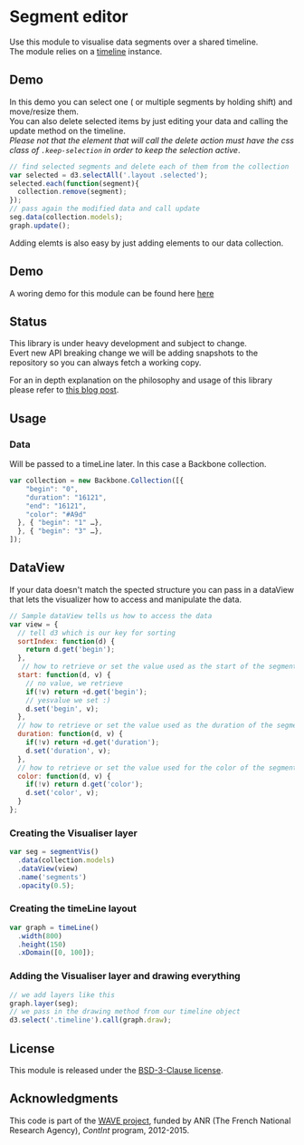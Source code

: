 # Segment editor

Use this module to visualise data segments over a shared timeline.  
The module relies on a [timeline](https://github.com/Ircam-RnD/timeLine) instance.

<div class="only-demo" style="visibillity:hidden">
  <link rel="stylesheet" href="//rawgit.com/ircam-rnd/segment-edit/master/segment-edit.css">
  <h2>Demo</h2>
</div>

<div class="timeline"></div>

<div class="only-demo" style="visibillity:hidden">
  <p>In this demo you can select one ( or multiple segments by holding shift) and move/resize them.<br>
    You can also <a class="keep-selection delete" name="delete">delete selected items</a> by just editing your data and calling the update method on the timeline.<br>
    <em>Please not that the element that will call the delete action must have the css class of <code>.keep-selection</code> in order to keep the selection active</em>.</p>
</div>

```js
// find selected segments and delete each of them from the collection
var selected = d3.selectAll('.layout .selected');
selected.each(function(segment){
  collection.remove(segment);
});
// pass again the modified data and call update
seg.data(collection.models);
graph.update();
```

<div class="only-demo" style="visibillity:hidden">
  <p><a class="keep-selection add" name="add">Adding elemts</a> is also easy by just adding elements to our data collection.</p>
</div>

<div class="only-readme">
<h2>Demo</h2>
<p>A woring demo for this module can be found here <a href="https://ircam-rnd.github.io/segment-edit/">here</a></p>
</div>

## Status

This library is under heavy development and subject to change.  
Evert new API breaking change we will be adding snapshots to the repository so you can always fetch a working copy.

For an in depth  explanation on the philosophy and usage of this library please refer to [this blog post](http://wave.ircam.fr/publications/visual-tools/).

## Usage

### Data
Will be passed to a timeLine later. In this case a Backbone collection.

```js
var collection = new Backbone.Collection([{
    "begin": "0",
    "duration": "16121",
    "end": "16121",
    "color": "#A9d"
  }, { "begin": "1" …},
  }, { "begin": "3" …},
]);
```

## DataView
If your data doesn't match the spected structure you can pass in a dataView that lets the visualizer how to access and manipulate the data.

```js
// Sample dataView tells us how to access the data
var view = {
  // tell d3 which is our key for sorting
  sortIndex: function(d) {
    return d.get('begin');
  },
   // how to retrieve or set the value used as the start of the segment
  start: function(d, v) {
    // no value, we retrieve
    if(!v) return +d.get('begin');
    // yesvalue we set :)
    d.set('begin', v);
  },
  // how to retrieve or set the value used as the duration of the segment
  duration: function(d, v) {
    if(!v) return +d.get('duration');
    d.set('duration', v);
  },
  // how to retrieve or set the value used for the color of the segment
  color: function(d, v) {
    if(!v) return d.get('color');
    d.set('color', v);
  }
};
```

### Creating the Visualiser layer
```js
var seg = segmentVis()
  .data(collection.models)
  .dataView(view)
  .name('segments')  
  .opacity(0.5);
```

### Creating the timeLine layout
```js
var graph = timeLine()
  .width(800)
  .height(150)
  .xDomain([0, 100]);

```

### Adding the Visualiser layer and drawing everything

```js
// we add layers like this
graph.layer(seg);
// we pass in the drawing method from our timeline object
d3.select('.timeline').call(graph.draw);

```

<div class="only-readme">
<h2>License</h2>
<p>This module is released under the <a href="http://opensource.org/licenses/BSD-3-Clause">BSD-3-Clause license</a>.</p>

<h2>Acknowledgments</h2>
<p>This code is part of the <a href="http://wave.ircam.fr">WAVE project</a>, funded by ANR (The French National Research Agency), <em>ContInt</em> program, 2012-2015.</p>
</div>

<script src="//cdnjs.cloudflare.com/ajax/libs/d3/3.4.8/d3.min.js"></script>
<script src="//cdnjs.cloudflare.com/ajax/libs/underscore.js/1.6.0/underscore-min.js"></script>
<script src="//rawgit.com/ircam-rnd/timeLine/master/timeLine.min.js"></script>
<script src="//rawgit.com/ircam-rnd/segment-edit/master/segment-edit.min.js"></script>
<script>
  var data = [{
                  "start": 0,
                  "id": 'segment-0',
                  "duration": 4,
                  "color": "#414FBA"
                }, {
                  "start": 5,
                  "id": 'segment-5',
                  "duration": 7,
                  "color": "#2A2E68"
                }, {
                  "start": 18,
                  "id": 'segment-18',
                  "duration": 9,
                  "color": "#5A281E"
                }, {
                  "start": 30,
                  "id": 'segment-30',
                  "duration": 7,
                  "color": "#BE7C7A"
                }, {
                  "start": 16,
                  "id": 'segment-16',
                  "duration": 6,
                  "color": "#BE7C7A"
                }, {
                  "start": 8,
                  "id": 'segment-8',
                  "duration": 3,
                  "color": "#2A2E68"
                }, {
                  "start": 1,
                  "id": 'segment-1',
                  "duration": 4,
                  "color": "#C52599"
                }, {
                  "start": 63,
                  "id": 'segment-63',
                  "duration": 9,
                  "color": "#CA56F4"
                }, {
                  "start": 90,
                  "id": 'segment-90',
                  "duration": 9,
                  "color": "#5A281E"
                }, {
                  "start": 20,
                  "id": 'segment-20',
                  "duration": 6,
                  "color": "#CA56F4"
                }];

  document.addEventListener('DOMContentLoaded', function() {
    
    document.querySelector('.only-demo').style.visibility = 'inherit';
    
    // Timeline
    // --------
    var graph = timeLine()
      .width(750)
      .height(150)
      .xDomain([0, 100]);

    // segments layer
    // --------------
    var seg = segmentEdit()
      .data(data)
      .name('segments')
      .opacity(0.5);

    graph.layer(seg);
    d3.select('.timeline').call(graph.draw);

    document.querySelector('.add').addEventListener('click', function(){

      var ids = _.pluck(data, 'id');
      
      if(ids.indexOf('segment-100') <= 0) {
        console.log('yep')
        data.push({
          "start": 40,
          "id": 'segment-100',
          "duration": 10,
          "color": "#174345"
        });
        update(data);
      }
      // quick and dirty avoid adding multiple items ^^
      // update(_.reject(data, function(d){ return d.id === 'segment-100'; }));
      // console.log(data.length)
    });

    document.querySelector('.delete').addEventListener('click', function(){
        var selected = d3.selectAll('.layout .selected');
        var ids = _.pluck(selected.data(), 'id');
        data = _.reject(data, function(d){ return ids.indexOf(d.id) != -1; });
        update(data);
      });

    function update(data) {
      seg.data(data);
      seg.update();
    }

  });
</script>